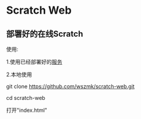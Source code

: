 # Scratch Web
  部署好的在线Scratch
--------------------------------------------------------
 使用:
 
 1.使用已经部署好的[服务](https://cmds.eu.org/)

 2.本地使用
 
 git clone https://github.com/wszmk/scratch-web.git


 cd scratch-web


 打开"index.html"
